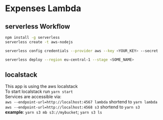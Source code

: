 # Expenses Lambda

## serverless Workflow

```bash
npm install -g serverless
serverless create -t aws-nodejs

serverless config credentials --provider aws --key <YOUR_KEY> --secret <YOUR_SECRET> -o

serverless deploy --region eu-central-1 --stage <SOME_NAME>

```

## localstack

This app is using the aws localstack  
To start localstack run `yarn start`  
Services are accessible via:  
`aws --endpoint-url=http://localhost:4567 lambda` shortend to `yarn lambda`  
`aws --endpoint-url=http://localhost:4568 s3` shortend to `yarn s3`  
**example**: `yarn s3 mb s3://mybucket`; `yarn s3 ls`
